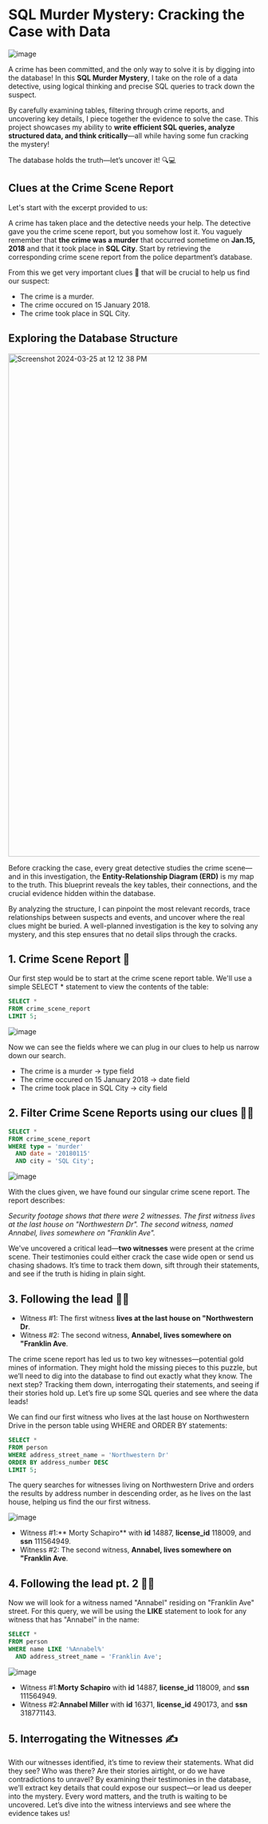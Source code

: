 # SQL Murder Mystery: Cracking the Case with Data

<img alt="image" src="https://github.com/user-attachments/assets/2255d75a-aadd-4b26-b1c8-24ec75b03587">

A crime has been committed, and the only way to solve it is by digging into the database! In this **SQL Murder Mystery**, I take on the role of a data detective, using logical thinking and precise SQL queries to track down the suspect.

By carefully examining tables, filtering through crime reports, and uncovering key details, I piece together the evidence to solve the case. This project showcases my ability to **write efficient SQL queries, analyze structured data, and think critically**—all while having some fun cracking the mystery!

The database holds the truth—let’s uncover it! 🔍💻

## Clues at the Crime Scene Report

Let's start with the excerpt provided to us:

A crime has taken place and the detective needs your help. The detective gave you the crime scene report, but you somehow lost it. You vaguely remember that **the crime was a ​murder**​ that occurred sometime on **​Jan.15, 2018​** and that it took place in ​**SQL City**​. Start by retrieving the corresponding crime scene report from the police department’s database. 

From this we get very important clues 🧩 that will be crucial to help us find our suspect:
  - The crime is a murder.
  - The crime occured on 15 January 2018.
  - The crime took place in SQL City.

## Exploring the Database Structure

<img width="1008" alt="Screenshot 2024-03-25 at 12 12 38 PM" src="https://github.com/user-attachments/assets/27256018-3e85-4e61-adb3-fb07051a0ec8" />

Before cracking the case, every great detective studies the crime scene—and in this investigation, the **Entity-Relationship Diagram (ERD)** is my map to the truth. This blueprint reveals the key tables, their connections, and the crucial evidence hidden within the database.

By analyzing the structure, I can pinpoint the most relevant records, trace relationships between suspects and events, and uncover where the real clues might be buried. A well-planned investigation is the key to solving any mystery, and this step ensures that no detail slips through the cracks.

## 1. Crime Scene Report 📝

Our first step would be to start at the crime scene report table. We'll use a simple SELECT * statement to view the contents of the table:

```` sql
SELECT *
FROM crime_scene_report
LIMIT 5;
````
![image](https://github.com/user-attachments/assets/781c9829-98a1-4bb2-a820-ccba5661ae90)

Now we can see the fields where we can plug in our clues to help us narrow down our search.
  - The crime is a murder -> type field
  - The crime occured on 15 January 2018 -> date field
  - The crime took place in SQL City -> city field

## 2. Filter Crime Scene Reports using our clues 🕵️‍♂️

```` sql
SELECT *
FROM crime_scene_report
WHERE type = 'murder'
  AND date = '20180115'
  AND city = 'SQL City';
````

![image](https://github.com/user-attachments/assets/9a3cafe5-fc1c-4d32-853b-985b9ca31fa3)

With the clues given, we have found our singular crime scene report. The report describes:

_Security footage shows that there were 2 witnesses. The first witness lives at the last house on "Northwestern Dr". The second witness, named Annabel, lives somewhere on "Franklin Ave"._

We've uncovered a critical lead—**two witnesses** were present at the crime scene. Their testimonies could either crack the case wide open or send us chasing shadows. It’s time to track them down, sift through their statements, and see if the truth is hiding in plain sight.

## 3. Following the lead 🕵️‍♂️

  - Witness #1: The first witness **lives at the last house on "Northwestern Dr**.
  - Witness #2: The second witness, **Annabel, lives somewhere on "Franklin Ave**.

The crime scene report has led us to two key witnesses—potential gold mines of information. They might hold the missing pieces to this puzzle, but we’ll need to dig into the database to find out exactly what they know.
The next step? Tracking them down, interrogating their statements, and seeing if their stories hold up. Let’s fire up some SQL queries and see where the data leads!

We can find our first witness who lives at the last house on Northwestern Drive in the person table using WHERE and ORDER BY statements:

```` sql
SELECT *
FROM person
WHERE address_street_name = 'Northwestern Dr'
ORDER BY address_number DESC
LIMIT 5;
````

The query searches for witnesses living on Northwestern Drive and orders the results by address number in descending order, as he lives on the last house, helping us find the our first witness.

![image](https://github.com/user-attachments/assets/61ef9a4b-3fe7-4313-a135-049860644ca4)

   - Witness #1:** Morty Schapiro** with **id** 14887, **license_id** 118009, and **ssn** 111564949.
   - Witness #2: The second witness, **Annabel, lives somewhere on "Franklin Ave**.

## 4. Following the lead pt. 2 🕵️‍♂️

Now we will look for a witness named "Annabel" residing on "Franklin Ave" street. For this query, we will be using the **LIKE** statement to look for any witness that has "Annabel" in the name:

```` sql
SELECT *
FROM person
WHERE name LIKE '%Annabel%'
  AND address_street_name = 'Franklin Ave';
````

![image](https://github.com/user-attachments/assets/ca963004-639d-41d9-bbc0-e2999c4226aa)

  - Witness #1:**Morty Schapiro** with **id** 14887, **license_id** 118009, and **ssn** 111564949.
  - Witness #2:**Annabel Miller** with **id** 16371, **license_id** 490173, and **ssn** 318771143.

## 5. Interrogating the Witnesses ✍

With our witnesses identified, it’s time to review their statements. What did they see? Who was there? Are their stories airtight, or do we have contradictions to unravel?
By examining their testimonies in the database, we’ll extract key details that could expose our suspect—or lead us deeper into the mystery. Every word matters, and the truth is waiting to be uncovered.
Let’s dive into the witness interviews and see where the evidence takes us! 



